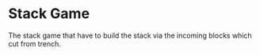 # Stack Game

The stack game that have to build the stack via the incoming blocks which cut from trench.
